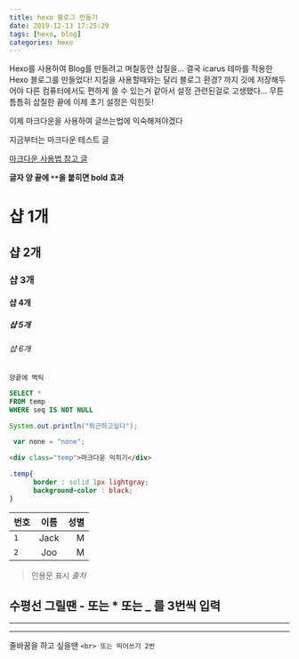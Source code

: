 ```yaml
---
title: hexo 블로그 만들기
date: 2019-12-13 17:25:29
tags: [hexo, blog]
categories: hexo
---
```


Hexo를 사용하여 Blog를 만들려고 며칠동안 삽질을...
결국 icarus 테마를 적용한 Hexo 블로그를 만들었다!
지킬을 사용할때와는 달리 블로그 환경? 까지 깃에 저장해두어야 다른 컴퓨터에서도 편하게 쓸 수 있는거 같아서 설정 관련된걸로 고생했다...
무튼 틈틈히 삽질한 끝에 이제 초기 설정은 익힌듯!

이제 마크다운을 사용하여 글쓰는법에 익숙해져야겠다

지금부터는 마크다운 테스트 글

[마크다운 사용법 참고 글](https://heropy.blog/2017/09/30/markdown/)

**글자 양 끝에 `**`을 붙히면 bold 효과**

# 샵 1개
## 샵 2개
### 샵 3개
#### 샵 4개
##### 샵 5개
###### 샵 6개

` 양끝에 백틱 `

```sql
SELECT *
FROM temp
WHERE seq IS NOT NULL
```

```java
System.out.println("퇴근하고싶다");
```

```javascript
 var none = "none";
```

```html
<div class="temp">마크다운 익히기</div>
```

```css
.temp{
      border : solid 1px lightgray;
      background-color : black;
}
```

| 번호 | 이름 | 성별 |
|---|:---:|---:|
| `1` | Jack | M |
| `2` | Joo  | M |

>인용문 표시
>_출처_

수평선 그릴땐 - 또는 * 또는 _ 를 3번씩 입력
---
***
___

줄바꿈을 하고 싶을땐 `<br> 또는 띄어쓰기 2번`


